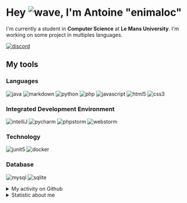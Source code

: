 # Hey ![wave], I'm Antoine "enimaloc"

I'm currently a student in **Computer Science** at **Le Mans University**. I'm working on some project in multiples
languages.

[![discord]](https://discord.com/users/136200628509605888)
## My tools

### Languages
![java] ![markdown] ![python] ![php] ![javascript] ![html5] ![css3]

### Integrated Development Environment
![intelliJ] ![pycharm] ![phpstorm]  ![webstorm]

### Technology
![junit5] ![docker]

### Database
![mysql] ![sqlite]

<details>
<summary>My activity on Github</summary>

<!--RECENT_ACTIVITY:last_update-->
> Last Updated: 22/03 02:00 (Europe/Paris)
<!--RECENT_ACTIVITY:last_update_end-->
<!--RECENT_ACTIVITY:start-->
1. ![repoCreated] Created repository [NexusMateBot/default](https://github.com/NexusMateBot/default)
2. ![repoCreated] Created repository [NexusMateBot/discord](https://github.com/NexusMateBot/discord)
3. ![changesRequested] Request changes on [`#18`](https://github.com/projet-gl2/Hashimiste/pull/18#pullrequestreview-1934276940) in [projet-gl2/Hashimiste](https://github.com/projet-gl2/Hashimiste)
4. ![changesRequested] Request changes on [`#18`](https://github.com/projet-gl2/Hashimiste/pull/18#pullrequestreview-1934276940) in [projet-gl2/Hashimiste](https://github.com/projet-gl2/Hashimiste)
5. ![prMerged] Merged PR [`#17`](https://github.com/projet-gl2/Hashimiste/pull/17) in [projet-gl2/Hashimiste](https://github.com/projet-gl2/Hashimiste)
6. ![repoCreated] Created repository [crouservice/back](https://github.com/crouservice/back)
7. ![prMerged] Merged PR [`#2`](https://github.com/crouservice/crouservice/pull/2) in [crouservice/crouservice](https://github.com/crouservice/crouservice)
8. ![prOpened] Opened PR [`#2`](https://github.com/crouservice/crouservice/pull/2) in [crouservice/crouservice](https://github.com/crouservice/crouservice)
9. ![prOpened] Opened PR [`#17`](https://github.com/projet-gl2/Hashimiste/pull/17) in [projet-gl2/Hashimiste](https://github.com/projet-gl2/Hashimiste)
10. ![prMerged] Merged PR [`#14`](https://github.com/projet-gl2/Hashimiste/pull/14) in [projet-gl2/Hashimiste](https://github.com/projet-gl2/Hashimiste)
<!--RECENT_ACTIVITY:end-->

</details>

<details>
<summary>Statistic about me</summary>

<p align="center">
<a href="https://wakatime.com/@enimaloc">
<img src="https://github-readme-stats.vercel.app/api/wakatime?username=enimaloc&theme=dark&hide_border=true&hide_title=true&layout=compact" alt="enimaloc's wakatime stats">
</a>
</p>

<!--START_SECTION:waka-->
![Code Time](http://img.shields.io/badge/Code%20Time-3%2C463%20hrs%2021%20mins-blue)

**🐱 My GitHub Data** 

> 📦 18.7 kB Used in GitHub's Storage 
 > 
> 🏆 288 Contributions in the Year 2024
 > 
> 🚫 Not Opted to Hire
 > 
> 📜 46 Public Repositories 
 > 
> 🔑 17 Private Repositories 
 > 

 Last Updated on 22/03/2024 01:04:06 UTC
<!--END_SECTION:waka-->

</details>

<!-- Icons -->
[wave]: https://cdn.jsdelivr.net/gh/Readme-Workflows/Readme-Icons@1.1.0/icons/gifs/wave.gif

<!-- Badges -->
[issueOpened]: https://cdn.jsdelivr.net/gh/Readme-Workflows/Readme-Icons@main/icons/octicons/IssueOpened.svg
[issueClosed]: https://cdn.jsdelivr.net/gh/Readme-Workflows/Readme-Icons@main/icons/octicons/IssueClosed.svg

[prOpened]: https://cdn.jsdelivr.net/gh/Readme-Workflows/Readme-Icons@main/icons/octicons/PullRequestOpened.svg
[prClosed]: https://cdn.jsdelivr.net/gh/Readme-Workflows/Readme-Icons@main/icons/octicons/PullRequestClosed.svg
[prMerged]: https://cdn.jsdelivr.net/gh/Readme-Workflows/Readme-Icons@main/icons/octicons/PullRequestMerged.svg

[comment]: https://cdn.jsdelivr.net/gh/Readme-Workflows/Readme-Icons@main/icons/octicons/Comment.svg

[changesRequested]: https://cdn.jsdelivr.net/gh/Readme-Workflows/Readme-Icons@main/icons/octicons/RequestedChanges.svg
[approved]: https://cdn.jsdelivr.net/gh/Readme-Workflows/Readme-Icons@main/icons/octicons/ApprovedChanges.svg

[repoCreated]: https://cdn.jsdelivr.net/gh/Readme-Workflows/Readme-Icons@main/icons/octicons/Repository.svg
[newRelease]: https://cdn.jsdelivr.net/gh/Readme-Workflows/Readme-Icons@main/icons/octicons/Release.svg
[star]: https://cdn.jsdelivr.net/gh/Readme-Workflows/Readme-Icons@main/icons/octicons/StarredRepository.svg
[wiki]: https://cdn.jsdelivr.net/gh/Readme-Workflows/Readme-Icons@main/icons/octicons/Wiki.svg
[fork]: https://cdn.jsdelivr.net/gh/Readme-Workflows/Readme-Icons@main/icons/octicons/ForkedRepository.svg
[people]: https://cdn.jsdelivr.net/gh/Readme-Workflows/Readme-Icons@main/icons/octicons/People.svg

<!-- Meta Badge -->
[junit5]: https://img.shields.io/badge/JUnit5-323330?style=for-the-badge&logo=junit5

<!--- https://github.com/alexandresanlim/Badges4-README.md-Profile#-group- -->
[discord]: https://img.shields.io/badge/Discord-323330?style=for-the-badge&logo=discord

<!--- https://github.com/alexandresanlim/Badges4-README.md-Profile#-languages- -->
[java]: https://img.shields.io/badge/Java-323330?style=for-the-badge&logo=java
[python]: https://img.shields.io/badge/Python-323330?style=for-the-badge&logo=python
[php]: https://img.shields.io/badge/PHP-323330?style=for-the-badge&logo=php
[javascript]: https://img.shields.io/badge/JavaScript-323330?style=for-the-badge&logo=javascript
[html5]: https://img.shields.io/badge/HTML5-323330?style=for-the-badge&logo=html5
[css3]: https://img.shields.io/badge/CSS3-323330?style=for-the-badge&logo=css3

<!--- https://github.com/alexandresanlim/Badges4-README.md-Profile#-database- -->
[mysql]: https://img.shields.io/badge/MySQL-323330?style=for-the-badge&logo=mysql
[sqlite]: https://img.shields.io/badge/SQLite-323330?style=for-the-badge&logo=sqlite

<!--- https://github.com/alexandresanlim/Badges4-README.md-Profile#-frameworks- -->
[markdown]: https://img.shields.io/badge/Markdown-323330?style=for-the-badge&logo=markdown
[docker]: https://img.shields.io/badge/Docker-323330?style=for-the-badge&logo=docker

<!--- https://github.com/alexandresanlim/Badges4-README.md-Profile#-ide- -->
[intelliJ]: https://img.shields.io/badge/IntelliJIDEA-323330.svg?style=for-the-badge&logo=intellij-idea
[pycharm]: https://img.shields.io/badge/PyCharm-323330.svg?&style=for-the-badge&logo=PyCharm
[phpstorm]: http://img.shields.io/badge/-PHPStorm-323330?style=for-the-badge&logo=phpstorm
[webstorm]: https://img.shields.io/badge/WebStorm-323330?style=for-the-badge&logo=WebStorm